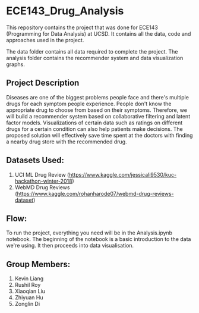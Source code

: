 # ECE143_Drug_Analysis
This repository contains the project that was done for ECE143 (Programming for Data Analysis) at UCSD. It contains all the data, code and approaches used in the project. 

The data folder contains all data required to complete the project. The analysis folder contains the recommender system and data visualization graphs. 

## Project Description
Diseases are one of the biggest problems people face and there's multiple drugs for each symptom people experience. People don't know the appropriate drug to choose from based on their symptoms. Therefore, we will build a recommender system based on collaborative filtering and latent factor models. Visualizations of certain data such as ratings on different drugs for a certain condition can also help patients make decisions. The proposed solution will effectively save time spent at the doctors with finding a nearby drug store with the recommended drug. 

## Datasets Used:
1) UCI ML Drug Review (https://www.kaggle.com/jessicali9530/kuc-hackathon-winter-2018)
2) WebMD Drug Reviews (https://www.kaggle.com/rohanharode07/webmd-drug-reviews-dataset)

## Flow:
To run the project, everything you need will be in the Analysis.ipynb notebook. The beginning of the notebook is a basic introduction to the data we're using. It then proceeds into data visualisation.

## Group Members:
1) Kevin Liang
2) Rushil Roy
3) Xiaoqian Liu
4) Zhiyuan Hu
5) Zonglin Di
